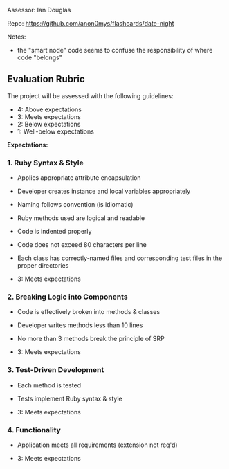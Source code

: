 Assessor: Ian Douglas

Repo: https://github.com/anon0mys/flashcards/date-night

Notes:

- the "smart node" code seems to confuse the responsibility of where code "belongs"


## Evaluation Rubric

The project will be assessed with the following guidelines:

* 4: Above expectations
* 3: Meets expectations
* 2: Below expectations
* 1: Well-below expectations

**Expectations:**

### 1. Ruby Syntax & Style

* Applies appropriate attribute encapsulation  
* Developer creates instance and local variables appropriately
* Naming follows convention (is idiomatic)
* Ruby methods used are logical and readable
* Code is indented properly
* Code does not exceed 80 characters per line
* Each class has correctly-named files and corresponding test files in the proper directories

* 3: Meets expectations


### 2. Breaking Logic into Components

* Code is effectively broken into methods & classes
* Developer writes methods less than 10 lines
* No more than 3 methods break the principle of SRP

* 3: Meets expectations


### 3. Test-Driven Development

* Each method is tested  
* Tests implement Ruby syntax & style   

* 3: Meets expectations


### 4. Functionality

* Application meets all requirements (extension not req'd)

* 3: Meets expectations
